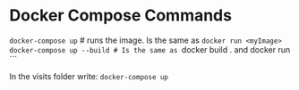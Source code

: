 # Docker Compose Commands
```docker-compose up``` # runs the image. Is the same as ```docker run <myImage>```
```docker-compose up --build # Is the same as ```docker build . and docker run <myImage>```

In the visits folder write: ```docker-compose up```




